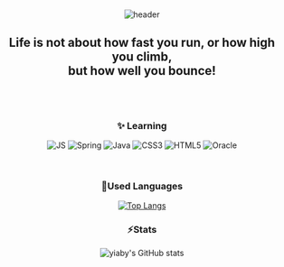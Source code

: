 <div align=center>

###
![header](https://capsule-render.vercel.app/api?type=waving&color=0:FDA5A5,100:4D0080&height=300&text=Welcome!&fontColor=FFDCEF&animation=fadeIn&fontSize=50&fontAlign=85)



## Life is not about how fast you run, or how high you climb, <br>but how well you bounce!

<br><br>

### ✨ Learning

 ![JS](https://img.shields.io/badge/JavaScript-F7DF1E?style=flat-square&logo=JavaScript&logoColor=white)
 ![Spring](https://img.shields.io/badge/Spring-6DB33F?style=flat-square&logo=Spring&logoColor=white)
 ![Java](https://img.shields.io/badge/Java-007396?style=flat-square&logo=Java&logoColor=white)
 ![CSS3](https://img.shields.io/badge/CSS3-1572B6?style=flat-square&logo=CSS3&logoColor=white)
 ![HTML5](https://img.shields.io/badge/HTML5-E34F26?style=flat-square&logo=HTML5&logoColor=white)
 ![Oracle](https://img.shields.io/badge/Oracle-F80000?style=flat-square&logo=Oracle&logoColor=white)
 
 <br>

### 🔭Used Languages

[![Top Langs](https://github-readme-stats.vercel.app/api/top-langs/?username=yiaby&layout=compact&theme=material-palenight)](https://github.com/yiaby/github-readme-stats)
<br>

### ⚡Stats

![yiaby's GitHub stats](https://github-readme-stats.vercel.app/api?username=yiaby1031&show_icons=true&theme=material-palenight)




<!--
**yiaby/yiaby** is a ✨ _special_ ✨ repository because its `README.md` (this file) appears on your GitHub profile.

Here are some ideas to get you started:

- 🔭 I’m currently working on ...
- 🌱 I’m currently learning ...
- 👯 I’m looking to collaborate on ...
- 🤔 I’m looking for help with ...
- 💬 Ask me about ...
- 📫 How to reach me: ...
- 😄 Pronouns: ...
- ⚡ Fun fact: ...
-->

 </div>
